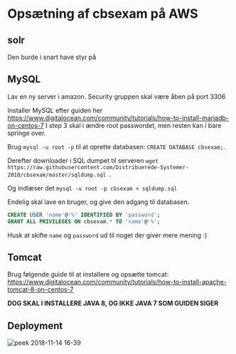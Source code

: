 # Opsætning af cbsexam på AWS
## solr
Den burde i snart have styr på

## MySQL
Lav en ny server i amazon. Security gruppen skal være åben på port 3306

Installer MySQL efter guiden her https://www.digitalocean.com/community/tutorials/how-to-install-mariadb-on-centos-7
I step 3 skal i ændre root passwordet, men resten kan i bare springe over.

Brug `mysql -u root -p` til at oprette databasen: `CREATE DATABASE cbsexam;`.

Derefter downloader i SQL dumpet til serveren `wget https://raw.githubusercontent.com/Distribuerede-Systemer-2018/cbsexam/master/sqldump.sql
`. 

Og indlæser det `mysql -u root -p cbsexam < sqldump.sql`

Endelig skal lave en bruger, og give den adgang til databasen.
```sql
CREATE USER 'name'@'%' IDENTIFIED BY 'password';
GRANT ALL PRIVILEGES ON cbsexam.* TO 'name'@'%';
```

Husk at skifte `name` og `password` ud til noget der giver mere mening :)

## Tomcat
Brug følgende guide til at installere og opsætte tomcat: https://www.digitalocean.com/community/tutorials/how-to-install-apache-tomcat-8-on-centos-7

__DOG SKAL I INSTALLERE JAVA 8, OG IKKE JAVA 7 SOM GUIDEN SIGER__ 

## Deployment
![peek 2018-11-14 16-39](https://user-images.githubusercontent.com/1210224/48493314-e18aae00-e82b-11e8-91fd-a3ac93033916.gif)
